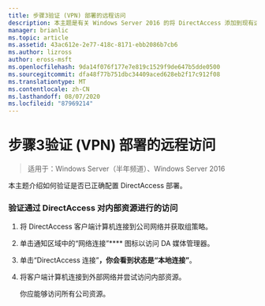 ```yaml
---
title: 步骤3验证 (VPN) 部署的远程访问
description: 本主题是有关 Windows Server 2016 的将 DirectAccess 添加到现有远程访问 (VPN) 部署的指南的一部分
manager: brianlic
ms.topic: article
ms.assetid: 43ac612e-2e77-418c-8171-ebb2086b7cb6
ms.author: lizross
author: eross-msft
ms.openlocfilehash: 9da14f076f177e7e819c1529f9de647b5dde0500
ms.sourcegitcommit: dfa48f77b751dbc34409aced628eb2f17c912f08
ms.translationtype: MT
ms.contentlocale: zh-CN
ms.lasthandoff: 08/07/2020
ms.locfileid: "87969214"
---
```

# <a name="step-3-verify-the-remote-access-vpn-deployment"></a>步骤3验证 (VPN) 部署的远程访问

>适用于：Windows Server（半年频道）、Windows Server 2016

本主题介绍如何验证是否已正确配置 DirectAccess 部署。

### <a name="to-verify-access-to-internal-resources-through-directaccess"></a>验证通过 DirectAccess 对内部资源进行的访问

1.  将 DirectAccess 客户端计算机连接到公司网络并获取组策略。

2.  单击通知区域中的“网络连接”**** 图标以访问 DA 媒体管理器。

3.  单击“DirectAccess 连接”****，你会看到状态是“本地连接”****。

4.  将客户端计算机连接到外部网络并尝试访问内部资源。

    你应能够访问所有公司资源。



